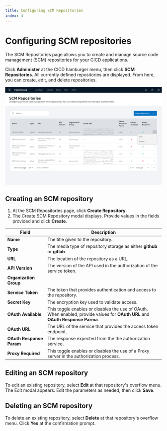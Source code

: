 ```yaml
---
title: Configuring SCM Repositories
index: 4
---
```

# Configuring SCM repositories

The SCM Repositories page allows you to create and manage source code management (SCM) repositories for your CICD applications. 

Click **Administer** at the CICD hamburger menu, then click **SCM Repositories**. All currently defined repositories are displayed. From here, you can create, edit, and delete repositories.

![Component Mode](./assets/img/CICD-admin-scm-repo.png)

## Creating an SCM repository

1. At the SCM Repositories page, click **Create Repository**. 
2. The Create SCM Repository modal displays. Provide values in the fields provided and click **Create**.

| Field | Description |
| --- | --- |
| **Name** | The title given to the repository. |
| **Type** | The media type of repository storage as either **github** or **gitlab**. |
| **URL** | The location of the repository as a URL. |
| **API Version** | The version of the API used in the authorization of the service token. |
| **Organization Group** |     |
| **Service Token** | The token that provides authentication and access to the repository. |
| **Secret Key** | The encryption key used to validate access. |
| **OAuth Available** | This toggle enables or disables the use of OAuth. When enabled, provide values for **OAuth URL** and **OAuth Response Parma**.|
| **OAuth URL** | The URL of the service that provides the access token endpoint. |
| **OAuth Response Param** | The response expected from the the authorization service. |
| **Proxy Required** | This toggle enables or disables the use of a Proxy server in the authorization process. |

## Editing an SCM repository

To edit an existing repository, select **Edit** at that repository's overflow menu. The Edit modal appears. Edit the parameters as needed, then click **Save**.

## Deleting an SCM repository

To delete an existing repository, select **Delete** at that repository's overflow menu. Click **Yes** at the confirmation prompt.










